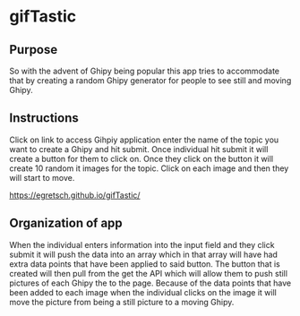 # gifTastic

## Purpose
So with the advent of Ghipy being popular this app tries to accommodate that by creating a random Ghipy generator for people to see still and moving Ghipy. 

## Instructions

 Click on link to access Gihpiy application enter the name of the topic you want to create a Ghipy and hit submit. Once individual hit submit it will create a button for them to click on. Once they click on the button it will create 10 random it images for the topic. Click on each image and then they will start to move.

https://egretsch.github.io/gifTastic/

## Organization of app

When the individual enters information into the input field and they click submit it will push the data into an array which in that array will have had extra data points that have been applied to said button. The button that is created will then pull from the get the API which will allow them to push still pictures of each Ghipy the to the page. Because of the data points that have been added to each image when the individual clicks on the image it will move the picture from being a still picture to a moving Ghipy.
